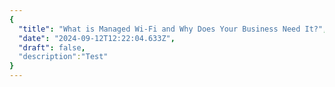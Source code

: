 ```yaml
---
{
  "title": "What is Managed Wi-Fi and Why Does Your Business Need It?",
  "date": "2024-09-12T12:22:04.633Z",
  "draft": false,
  "description":"Test"
}
---
```

        
